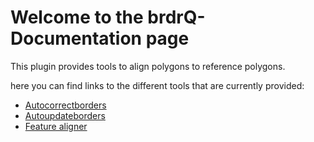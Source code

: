 # Welcome to the brdrQ-Documentation page

This plugin provides tools to align polygons to reference polygons.

here you can find links to the different tools that are currently provided:

* [Autocorrectborders](autocorrectborders.md)
* [Autoupdateborders](autoupdateborders.md)
* [Feature aligner](featurealigner.md)


